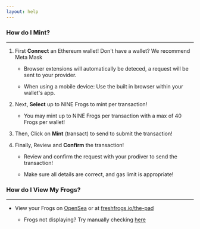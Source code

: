 ```yaml
---
layout: help
---
```


<title>freshfrogs.io/help 🍀</title>

### How do I Mint?

---

1. First **Connect** an Ethereum wallet! Don't have a wallet? We recommend Meta Mask

    - Browser extensions will automatically be deteced, a request will be sent to your provider.
    
    - When using a mobile device: Use the built in browser within your wallet's app.

2. Next, **Select** up to NINE Frogs to mint per transaction!

    - You may mint up to NINE Frogs per transaction with a max of 40 Frogs per wallet!

3. Then, Click on **Mint** (transact) to send to submit the transaction!

4. Finally, Review and **Confirm** the transaction!

    - Review and confirm the request with your prodiver to send the transaction!

    - Make sure all details are correct, and gas limit is appropriate!


### How do I View My Frogs?

---

- View your Frogs on [OpenSea]() or at [freshfrogs.io/the-pad](https://freshfrogs.io/the-pad)

    - Frogs not displaying? Try manually checking [here]()